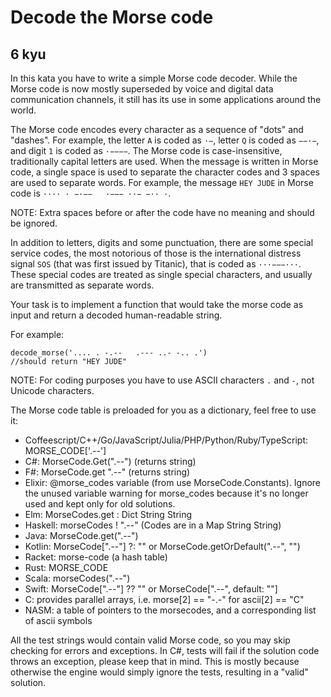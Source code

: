 # Decode the Morse code
## 6 kyu

In this kata you have to write a simple Morse code decoder. While the Morse code is now mostly superseded by voice and digital data communication channels, it still has its use in some applications around the world.

The Morse code encodes every character as a sequence of "dots" and "dashes". For example, the letter `A` is coded as `·−`, letter `Q` is coded as `−−·−`, and digit `1` is coded as `·−−−−`. The Morse code is case-insensitive, traditionally capital letters are used. When the message is written in Morse code, a single space is used to separate the character codes and 3 spaces are used to separate words. For example, the message `HEY JUDE` in Morse code is `···· · −·−−   ·−−− ··− −·· ·`.

NOTE: Extra spaces before or after the code have no meaning and should be ignored.

In addition to letters, digits and some punctuation, there are some special service codes, the most notorious of those is the international distress signal `SOS` (that was first issued by Titanic), that is coded as `···−−−···`. These special codes are treated as single special characters, and usually are transmitted as separate words.

Your task is to implement a function that would take the morse code as input and return a decoded human-readable string.

For example:
```
decode_morse('.... . -.--   .--- ..- -.. .')
//should return "HEY JUDE"
```
NOTE: For coding purposes you have to use ASCII characters `.` and `-`, not Unicode characters.

The Morse code table is preloaded for you as a dictionary, feel free to use it:
- Coffeescript/C++/Go/JavaScript/Julia/PHP/Python/Ruby/TypeScript: MORSE_CODE['.--']
- C#: MorseCode.Get(".--") (returns string)
- F#: MorseCode.get ".--" (returns string)
- Elixir: @morse_codes variable (from use MorseCode.Constants). Ignore the unused variable warning for morse_codes because it's no longer used and kept only for old solutions.
- Elm: MorseCodes.get : Dict String String
- Haskell: morseCodes ! ".--" (Codes are in a Map String String)
- Java: MorseCode.get(".--")
- Kotlin: MorseCode[".--"] ?: "" or MorseCode.getOrDefault(".--", "")
- Racket: morse-code (a hash table)
- Rust: MORSE_CODE
- Scala: morseCodes(".--")
- Swift: MorseCode[".--"] ?? "" or MorseCode[".--", default: ""]
- C: provides parallel arrays, i.e. morse[2] == "-.-" for ascii[2] == "C"
- NASM: a table of pointers to the morsecodes, and a corresponding list of ascii symbols

All the test strings would contain valid Morse code, so you may skip checking for errors and exceptions. In C#, tests will fail if the solution code throws an exception, please keep that in mind. This is mostly because otherwise the engine would simply ignore the tests, resulting in a "valid" solution.